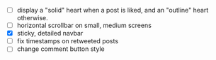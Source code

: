 - [ ] display a "solid" heart when a post is liked, and an "outline" heart otherwise.
- [ ] horizontal scrollbar on small, medium screens
- [X] sticky, detailed navbar
- [ ] fix timestamps on retweeted posts
- [ ] change comment button style